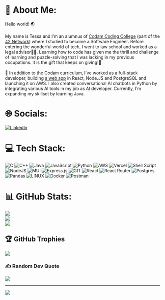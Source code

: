 # 💫 About Me:
Hello world! 🌏<br><br>My name is Tessa and I'm an alumnus of [Codam Coding College](https://www.codam.nl/en/about-codam) (part of the [42 Network](https://www.42network.org/)) where I studied to become a Software Engineer. Before entering the wonderful world of tech, I went to law school and worked as a legal advisor👩‍⚖️. Learning how to code has given me the thrill and challenge of learning and puzzle-solving that I was lacking in my previous occupations. It is the gift that keeps on giving!🎁<br><br> 🔭 In addition to the Codam curriculum, I've worked as a full-stack developer, building [a web app](https://app.web3circleoftrust.com/) in React, Node.JS and PostgreSQL and launching it on AWS. I also created conversational AI chatbots in Python by integrating various AI tools in my job as AI developer. Currently, I'm expanding my skillset by learning Java.
# 🌐 Socials:
[![LinkedIn](https://img.shields.io/badge/LinkedIn-%230077B5.svg?logo=linkedin&logoColor=white)](https://linkedin.com/in/tessa-clement) 

# 💻 Tech Stack:
![C](https://img.shields.io/badge/c-%2300599C.svg?style=for-the-badge&logo=c&logoColor=white) ![C++](https://img.shields.io/badge/c++-%2300599C.svg?style=for-the-badge&logo=c%2B%2B&logoColor=white) ![Java](https://img.shields.io/badge/java-%23ED8B00.svg?style=for-the-badge&logo=java&logoColor=white) ![JavaScript](https://img.shields.io/badge/javascript-%23323330.svg?style=for-the-badge&logo=javascript&logoColor=%23F7DF1E) ![Python](https://img.shields.io/badge/python-3670A0?style=for-the-badge&logo=python&logoColor=ffdd54) ![AWS](https://img.shields.io/badge/AWS-%23FF9900.svg?style=for-the-badge&logo=amazon-aws&logoColor=white) ![Vercel](https://img.shields.io/badge/vercel-%23000000.svg?style=for-the-badge&logo=vercel&logoColor=white) ![Shell Script](https://img.shields.io/badge/shell_script-%23121011.svg?style=for-the-badge&logo=gnu-bash&logoColor=white) ![NodeJS](https://img.shields.io/badge/node.js-6DA55F?style=for-the-badge&logo=node.js&logoColor=white) ![MUI](https://img.shields.io/badge/MUI-%230081CB.svg?style=for-the-badge&logo=material-ui&logoColor=white) ![Express.js](https://img.shields.io/badge/express.js-%23404d59.svg?style=for-the-badge&logo=express&logoColor=%2361DAFB) ![GIT](https://img.shields.io/badge/Git-fc6d26?style=for-the-badge&logo=git&logoColor=white) ![React](https://img.shields.io/badge/react-%2320232a.svg?style=for-the-badge&logo=react&logoColor=%2361DAFB) ![React Router](https://img.shields.io/badge/React_Router-CA4245?style=for-the-badge&logo=react-router&logoColor=white) ![Postgres](https://img.shields.io/badge/postgres-%23316192.svg?style=for-the-badge&logo=postgresql&logoColor=white)  ![Pandas](https://img.shields.io/badge/pandas-%23150458.svg?style=for-the-badge&logo=pandas&logoColor=white) ![LINUX](https://img.shields.io/badge/Linux-FCC624?style=for-the-badge&logo=linux&logoColor=black) ![Docker](https://img.shields.io/badge/docker-%230db7ed.svg?style=for-the-badge&logo=docker&logoColor=white)  ![Postman](https://img.shields.io/badge/Postman-FF6C37?style=for-the-badge&logo=postman&logoColor=white) 

# 📊 GitHub Stats:
![](https://github-readme-stats.vercel.app/api/top-langs/?username=DelicaTessa&theme=default&hide_border=false&include_all_commits=true&count_private=true&layout=compact&hide=roff,swift,PHP)<br/>
![](https://github-readme-stats.vercel.app/api?username=DelicaTessa&theme=default&hide_border=false&include_all_commits=true&count_private=true)<br/>
![](https://github-readme-streak-stats.herokuapp.com/?user=DelicaTessa&theme=default&hide_border=false)

## 🏆 GitHub Trophies
![](https://github-profile-trophy.vercel.app/?username=DelicaTessa&theme=flat&no-frame=true&no-bg=false&margin-w=4)

### ✍️ Random Dev Quote
![](https://quotes-github-readme.vercel.app/api?type=vetical&theme=radical)

---
[![](https://visitcount.itsvg.in/api?id=DelicaTessa&icon=2&color=0)](https://visitcount.itsvg.in)

<!-- Proudly created with GPRM ( https://gprm.itsvg.in ) -->
